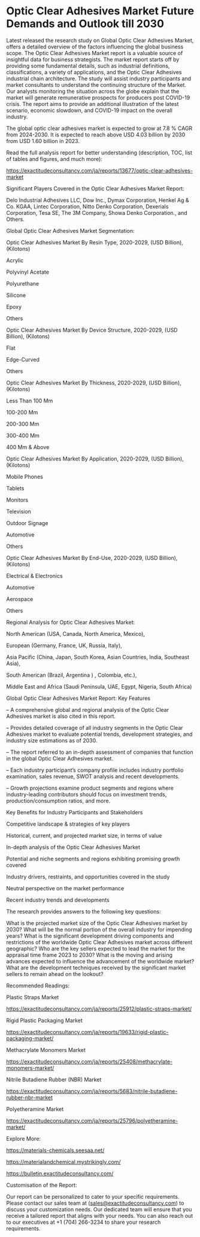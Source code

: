 # Optic Clear Adhesives Market Future Demands and Outlook till 2030

Latest released the research study on Global Optic Clear Adhesives Market, offers a detailed overview of the factors influencing the global business scope. The Optic Clear Adhesives Market report is a valuable source of insightful data for business strategists. The market report starts off by providing some fundamental details, such as industrial definitions, classifications, a variety of applications, and the Optic Clear Adhesives industrial chain architecture. The study will assist industry participants and market consultants to understand the continuing structure of the Market. Our analysts monitoring the situation across the globe explain that the market will generate remunerative prospects for producers post COVID-19 crisis. The report aims to provide an additional illustration of the latest scenario, economic slowdown, and COVID-19 impact on the overall industry.

The global optic clear adhesives market is expected to grow at 7.8 % CAGR from 2024-2030. It is expected to reach above USD 4.03 billion by 2030 from USD 1.60 billion in 2023.

Read the full analysis report for better understanding (description, TOC, list of tables and figures, and much more):

https://exactitudeconsultancy.com/ja/reports/13677/optic-clear-adhesives-market

Significant Players Covered in the Optic Clear Adhesives Market Report:

Delo Industrial Adhesives LLC, Dow Inc., Dymax Corporation, Henkel Ag & Co. KGAA, Lintec Corporation, Nitto Denko Corporation, Dexerials Corporation, Tesa SE, The 3M Company, Showa Denko Corporation., and Others.

Global Optic Clear Adhesives Market Segmentation:

Optic Clear Adhesives Market By Resin Type, 2020-2029, (USD Billion), (Kilotons)

Acrylic

Polyvinyl Acetate

Polyurethane

Silicone

Epoxy

Others

Optic Clear Adhesives Market By Device Structure, 2020-2029, (USD Billion), (Kilotons)

Flat

Edge-Curved

Others

Optic Clear Adhesives Market By Thickness, 2020-2029, (USD Billion), (Kilotons)

Less Than 100 Μm

100-200 Μm

200-300 Μm

300-400 Μm

400 Μm & Above

Optic Clear Adhesives Market By Application, 2020-2029, (USD Billion), (Kilotons)

Mobile Phones

Tablets

Monitors

Television

Outdoor Signage

Automotive

Others

Optic Clear Adhesives Market By End-Use, 2020-2029, (USD Billion), (Kilotons)

Electrical & Electronics

Automotive

Aerospace

Others

Regional Analysis for Optic Clear Adhesives Market:

North American (USA, Canada, North America, Mexico),

European (Germany, France, UK, Russia, Italy),

Asia Pacific (China, Japan, South Korea, Asian Countries, India, Southeast Asia),

South American (Brazil, Argentina ) , Colombia, etc.),

Middle East and Africa (Saudi Peninsula, UAE, Egypt, Nigeria, South Africa)

Global Optic Clear Adhesives Market Report: Key Features

– A comprehensive global and regional analysis of the Optic Clear Adhesives market is also cited in this report.

– Provides detailed coverage of all industry segments in the Optic Clear Adhesives market to evaluate potential trends, development strategies, and industry size estimations as of 2030.

– The report referred to an in-depth assessment of companies that function in the global Optic Clear Adhesives market.

– Each industry participant’s company profile includes industry portfolio examination, sales revenue, SWOT analysis and recent developments.

– Growth projections examine product segments and regions where industry-leading contributors should focus on investment trends, production/consumption ratios, and more.

Key Benefits for Industry Participants and Stakeholders

Competitive landscape & strategies of key players

Historical, current, and projected market size, in terms of value

In-depth analysis of the Optic Clear Adhesives Market

Potential and niche segments and regions exhibiting promising growth covered

Industry drivers, restraints, and opportunities covered in the study

Neutral perspective on the market performance

Recent industry trends and developments

The research provides answers to the following key questions:

What is the projected market size of the Optic Clear Adhesives market by 2030?
What will be the normal portion of the overall industry for impending years?
What is the significant development driving components and restrictions of the worldwide Optic Clear Adhesives market across different geographic?
Who are the key sellers expected to lead the market for the appraisal time frame 2023 to 2030?
What is the moving and arising advances expected to influence the advancement of the worldwide market?
What are the development techniques received by the significant market sellers to remain ahead on the lookout?

Recommended Readings:

Plastic Straps Market

https://exactitudeconsultancy.com/ja/reports/25912/plastic-straps-market/

Rigid Plastic Packaging Market

https://exactitudeconsultancy.com/ja/reports/19633/rigid-plastic-packaging-market/

Methacrylate Monomers Market

https://exactitudeconsultancy.com/ja/reports/25408/methacrylate-monomers-market/

Nitrile Butadiene Rubber (NBR) Market

https://exactitudeconsultancy.com/ja/reports/5683/nitrile-butadiene-rubber-nbr-market

Polyetheramine Market

https://exactitudeconsultancy.com/ja/reports/25796/polyetheramine-market/

Explore More:

https://materials-chemicals.seesaa.net/

https://materialandchemical.mystrikingly.com/

https://bulletin.exactitudeconsultancy.com/

Customisation of the Report:

Our report can be personalized to cater to your specific requirements. Please contact our sales team at (sales@exactitudeconsultancy.com) to discuss your customization needs. Our dedicated team will ensure that you receive a tailored report that aligns with your needs. You can also reach out to our executives at +1 (704) 266-3234 to share your research requirements.
